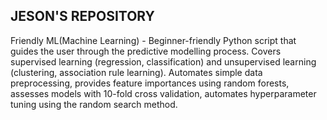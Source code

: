 ## JESON'S REPOSITORY

Friendly ML(Machine Learning) - Beginner-friendly Python script that guides the user through the predictive modelling process. Covers supervised learning (regression, classification) and unsupervised learning (clustering, association rule learning). Automates simple data preprocessing, provides feature importances using random forests, assesses models with 10-fold cross validation, automates hyperparameter tuning using the random search method.
